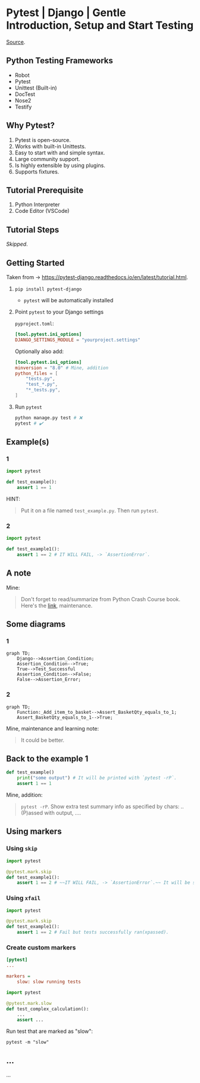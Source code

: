 # Pytest | Django | Gentle Introduction, Setup and Start Testing

[Source](https://www.youtube.com/watch?v=LYX6nlECcro&list=PLOLrQ9Pn6caw3ilqDR8_qezp76QuEOlHY&index=1).

## Python Testing Frameworks

- Robot
- Pytest
- Unittest (Built-in)
- DocTest
- Nose2
- Testify

## Why Pytest?

1. Pytest is open-source.
2. Works with built-in Unittests.
3. Easy to start with and simple syntax.
4. Large community support.
5. Is highly extensible by using plugins.
6. Supports fixtures.

## Tutorial Prerequisite

1. Python Interpreter
2. Code Editor (VSCode)

## Tutorial Steps

_Skipped_.

## Getting Started

Taken from -> <https://pytest-django.readthedocs.io/en/latest/tutorial.html>.

1. `pip install pytest-django`
   - `pytest` will be automatically installed
2. Point `pytest` to your Django settings

   `pyproject.toml`:

   ```toml
   [tool.pytest.ini_options]
   DJANGO_SETTINGS_MODULE = "yourproject.settings"
   ```

   Optionally also add:

   ```toml
   [tool.pytest.ini_options]
   minversion = "8.0" # Mine, addition
   python_files = [
       "tests.py",
       "test_*.py",
       "*_tests.py",
   ]
   ```

3. Run `pytest`

   ```sh
   python manage.py test # ❌
   pytest # ✔️
   ```

## Example(s)

### 1

```python
import pytest

def test_example():
    assert 1 == 1
```

HINT:
> Put it on a file named `test_example.py`. Then run `pytest`.

### 2

```python
import pytest

def test_example1():
    assert 1 == 2 # IT WILL FAIL, -> `AssertionError`.
```

## A note

Mine:
> Don't forget to read/summarize from Python Crash Course book. Here's the [link](...), maintenance.

## Some diagrams

### 1

```mermaid
graph TD;
    Django-->Assertion_Condition;
    Assertion_Condition-->True;
    True-->Test_Successful
    Assertion_Condition-->False;
    False-->Assertion_Error;
```

### 2

```mermaid
graph TD;
    Function:_Add_item_to_basket-->Assert_BasketQty_equals_to_1;
    Assert_BasketQty_equals_to_1-->True;
```

Mine, maintenance and learning note:
> It could be better.

## Back to the example 1

```python
def test_example()
    print("some output") # It will be printed with `pytest -rP`.
    assert 1 == 1
```

Mine, addition:
> `pytest -rP`. Show extra test summary info as specified by chars: .. (P)assed with output, ....

## Using markers

### Using `skip`

```python
import pytest

@pytest.mark.skip
def test_example1():
    assert 1 == 2 # ~~IT WILL FAIL, -> `AssertionError`.~~ It will be skipped
```

### Using `xfail`

```python
import pytest

@pytest.mark.skip
def test_example1():
    assert 1 == 2 # Fail but tests successfully ran(xpassed).
```

### Create custom markers

```ini
[pytest]
...

markers =
    slow: slow running tests
```

```python
import pytest

@pytest.mark.slow
def test_complex_calculation():
    ...
    assert ...
```

Run test that are marked as "slow":

`pytest -m "slow"`

## ...

...
